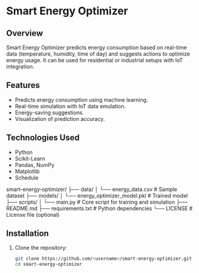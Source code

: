 # Smart Energy Optimizer

## Overview
Smart Energy Optimizer predicts energy consumption based on real-time data (temperature, humidity, time of day) and suggests actions to optimize energy usage. It can be used for residential or industrial setups with IoT integration.

## Features
- Predicts energy consumption using machine learning.
- Real-time simulation with IoT data emulation.
- Energy-saving suggestions.
- Visualization of prediction accuracy.

## Technologies Used
- Python
- Scikit-Learn
- Pandas, NumPy
- Matplotlib
- Schedule

smart-energy-optimizer/
├── data/
│   └── energy_data.csv   # Sample dataset
├── models/
│   └── energy_optimizer_model.pkl  # Trained model
├── scripts/
│   └── main.py           # Core script for training and simulation
├── README.md
├── requirements.txt      # Python dependencies
└── LICENSE               # License file (optional)


## Installation
1. Clone the repository:
   ```bash
   git clone https://github.com/<username>/smart-energy-optimizer.git
   cd smart-energy-optimizer
